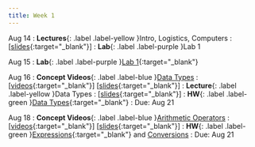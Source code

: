 ```yaml
---
title: Week 1
---
```


Aug 14
: **Lectures**{: .label .label-yellow }Intro, Logistics, Computers
  : [[slides](https://docs.google.com/presentation/d/1B92S4eL-lRrdG6HRFncXXyoyu2ikelQtBmGx9FQeTC4){:target="_blank"}\]
: **Lab**{: .label .label-purple }Lab 1

Aug 15
: **Lab**{: .label .label-purple }[Lab 1](https://edstem.org/us/courses/41289/lessons/72790){:target="_blank"}

Aug 16
: **Concept Videos**{: .label .label-blue }[Data Types](https://edstem.org/us/courses/41289/lessons/69044/)
  : \[[videos](https://www.youtube.com/playlist?list=PLWGqLlpet_GTEbKv3AdvZa4nnye1AhyP8){:target="_blank"}\] \[[slides](https://docs.google.com/presentation/d/1Bde29w9qqigwKFkZx1uu82D2Ur9ash8QWgjg30W5bwg){:target="_blank"}\]
: **Lecture**{: .label .label-yellow }Data Types
  : \[[slides](https://docs.google.com/presentation/d/14bjI9Q6iCZLvpsW73vuUWt4h_9bccibkEa2Dt9cDjFQ){:target="_blank"}\]
: **HW**{: .label .label-green }[Data Types](https://edstem.org/us/courses/41289/lessons/69257/slides/370641){:target="_blank"}
  : Due: Aug 21

Aug 18
: **Concept Videos**{: .label .label-blue }[Arithmetic Operators](https://edstem.org/us/courses/41289/lessons/72764/slides/389375)
  : \[[videos](https://www.youtube.com/playlist?list=PLWGqLlpet_GRTGMSjzFLnVYmmHNY-Xa45){:target="_blank"}\] \[[slides](https://docs.google.com/presentation/d/1UG3Q6XLwuHX8Ug9lmKPEkkDSvtCGPduJDXoiD3mkbqs){:target="_blank"}\]
: **HW**{: .label .label-green }[Expressions](https://edstem.org/us/courses/41289/lessons/69257/slides/370642){:target="_blank"} 
and [Conversions](https://edstem.org/us/courses/41289/lessons/72914/slides/390702)
  : Due: Aug 21
